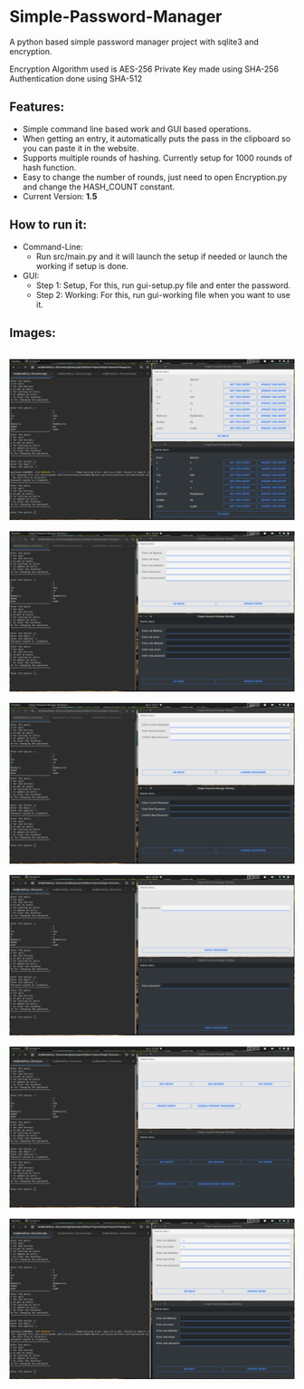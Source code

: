 # Simple-Password-Manager

A python based simple password manager project with sqlite3 and encryption.

Encryption Algorithm used is AES-256
Private Key made using SHA-256
Authentication done using SHA-512

## Features:
* Simple command line based work and GUI based operations.
* When getting an entry, it automatically puts the pass in the clipboard so you can paste it in the website.
* Supports multiple rounds of hashing. Currently setup for 1000 rounds of hash function. 
* Easy to change the number of rounds, just need to open Encryption.py and change the HASH_COUNT constant.
* Current Version: <b>1.5</b>
## How to run it:
* Command-Line:
  * Run src/main.py and it will launch the setup if needed or launch the working if setup is done.
* GUI:
  * Step 1: Setup, For this, run gui-setup.py file and enter the password.
  * Step 2: Working: For this, run gui-working file when you want to use it.

## Images:
<br/>
<img src = "https://github.com/HetDaftary/Python-Projects/blob/master/Simple-Password-Manager/img/1.png">
<br/><br/>
<img src = "https://github.com/HetDaftary/Python-Projects/blob/master/Simple-Password-Manager/img/2.png">
<br/><br/>
<img src = "https://github.com/HetDaftary/Python-Projects/blob/master/Simple-Password-Manager/img/3.png">
<br/><br/>
<img src = "https://github.com/HetDaftary/Python-Projects/blob/master/Simple-Password-Manager/img/4.png">
<br/><br/>
<img src = "https://github.com/HetDaftary/Python-Projects/blob/master/Simple-Password-Manager/img/5.png">
<br/><br/>
<img src = "https://github.com/HetDaftary/Python-Projects/blob/master/Simple-Password-Manager/img/6.png">
